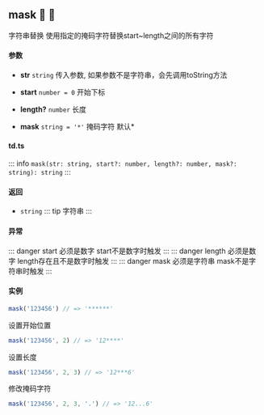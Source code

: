 ## mask :tada: :100: 
字符串替换
使用指定的掩码字符替换start~length之间的所有字符
#### 参数 
- **str** `string` 传入参数, 如果参数不是字符串，会先调用toString方法
 
- **start** `number = 0` 开始下标
 
- **length?** `number` 长度
 
- **mask** `string = '*'` 掩码字符 默认*
 
#### td.ts
::: info
`mask(str: string, start?: number, length?: number, mask?: string): string`
:::
#### 返回 
- `string` 
::: tip
字符串
:::
#### 异常 
::: danger
start 必须是数字  start不是数字时触发
:::
::: danger
length 必须是数字 length存在且不是数字时触发
:::
::: danger
mask 必须是字符串 mask不是字符串时触发
:::
#### 实例 
```ts
mask('123456') // => '******'
```
设置开始位置


```ts
mask('123456', 2) // => '12****'
```
设置长度


```ts
mask('123456', 2, 3) // => '12***6'
```
修改掩码字符


```ts
mask('123456', 2, 3, '.') // => '12...6'
```
